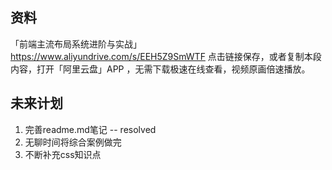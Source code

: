 ## 资料
「前端主流布局系统进阶与实战」https://www.aliyundrive.com/s/EEH5Z9SmWTF
点击链接保存，或者复制本段内容，打开「阿里云盘」APP ，无需下载极速在线查看，视频原画倍速播放。
## 未来计划
1. 完善readme.md笔记 -- resolved
2. 无聊时间将综合案例做完
3. 不断补充css知识点